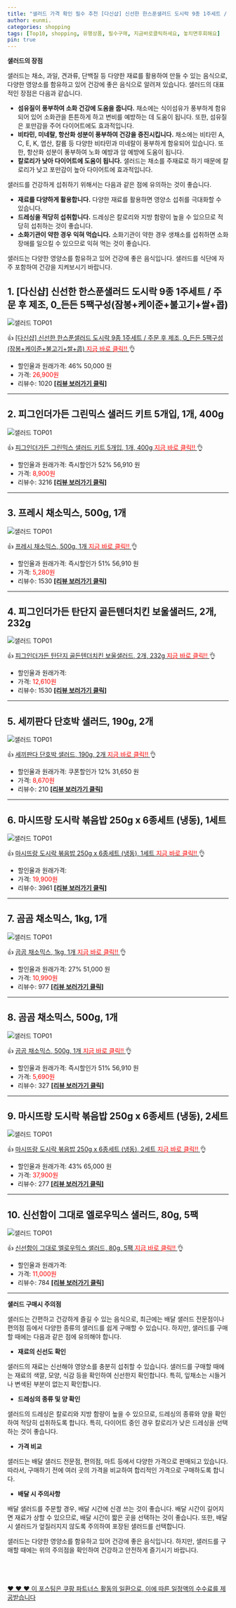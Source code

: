 ```yaml
---
title: "샐러드 가격 확인 필수 추천 [다신샵] 신선한 한스푼샐러드 도시락 9종 1주세트 / 주문 후 제조, 0_든든 5팩구성(잠봉+케이준+불고기+쌀+콥) 비교 장점 구매가이드"
author: eunmi.
categories: shopping
tags: [Top10, shopping, 유행상품, 필수구매, 지금바로클릭하세요, 놓치면후회해요]
pin: true
---
```

**샐러드의 장점**

샐러드는 채소, 과일, 견과류, 단백질 등 다양한 재료를 활용하여 만들 수 있는 음식으로, 다양한 영양소를 함유하고 있어 건강에 좋은 음식으로 알려져 있습니다. 샐러드의 대표적인 장점은 다음과 같습니다.

* **섬유질이 풍부하여 소화 건강에 도움을 줍니다.** 채소에는 식이섬유가 풍부하게 함유되어 있어 소화관을 튼튼하게 하고 변비를 예방하는 데 도움이 됩니다. 또한, 섬유질은 포만감을 주어 다이어트에도 효과적입니다.
* **비타민, 미네랄, 항산화 성분이 풍부하여 건강을 증진시킵니다.** 채소에는 비타민 A, C, E, K, 엽산, 칼륨 등 다양한 비타민과 미네랄이 풍부하게 함유되어 있습니다. 또한, 항산화 성분이 풍부하여 노화 예방과 암 예방에 도움이 됩니다.
* **칼로리가 낮아 다이어트에 도움이 됩니다.** 샐러드는 채소를 주재료로 하기 때문에 칼로리가 낮고 포만감이 높아 다이어트에 효과적입니다.

샐러드를 건강하게 섭취하기 위해서는 다음과 같은 점에 유의하는 것이 좋습니다.

* **재료를 다양하게 활용합니다.** 다양한 재료를 활용하면 영양소 섭취를 극대화할 수 있습니다.
* **드레싱을 적당히 섭취합니다.** 드레싱은 칼로리와 지방 함량이 높을 수 있으므로 적당히 섭취하는 것이 좋습니다.
* **소화기관이 약한 경우 익혀 먹습니다.** 소화기관이 약한 경우 생채소를 섭취하면 소화 장애를 일으킬 수 있으므로 익혀 먹는 것이 좋습니다.

샐러드는 다양한 영양소를 함유하고 있어 건강에 좋은 음식입니다. 샐러드를 식단에 자주 포함하여 건강을 지켜보시기 바랍니다.

   

## 1. [다신샵] 신선한 한스푼샐러드 도시락 9종 1주세트 / 주문 후 제조, 0_든든 5팩구성(잠봉+케이준+불고기+쌀+콥)

![샐러드 TOP01](https://thumbnail7.coupangcdn.com/thumbnails/remote/230x230ex/image/vendor_inventory/c07b/acf5b4730d715226b465be125eff51d1b84b3a879579b38abc28c5de08d8.jpg)


👍 [[다신샵] 신선한 한스푼샐러드 도시락 9종 1주세트 / 주문 후 제조, 0_든든 5팩구성(잠봉+케이준+불고기+쌀+콥) <font color=red> 지금 바로 클릭!! </font> ](https://link.coupang.com/re/AFFSDP?lptag=AF3617701&subid=GithubCoopas&pageKey=7664736887&traceid=V0-153&itemId=20429463468&vendorItemId=85129516161) 👌 


- 할인율과 원래가격: 46%  50,000   원
- 가격: <span style='color:red'>26,900원</span>
- 리뷰수: 1020  [**[리뷰 보러가기 클릭]**](https://link.coupang.com/re/AFFSDP?lptag=AF3617701&subid=GithubCoopas&pageKey=7664736887&traceid=V0-153&itemId=20429463468&vendorItemId=85129516161)

---


   

## 2. 피그인더가든 그린믹스 샐러드 키트 5개입, 1개, 400g

![샐러드 TOP01](https://thumbnail7.coupangcdn.com/thumbnails/remote/230x230ex/image/retail/images/2022/05/12/14/7/bde6f5e9-318b-4939-a302-9fd29cf5f234.jpg)


👍 [피그인더가든 그린믹스 샐러드 키트 5개입, 1개, 400g <font color=red> 지금 바로 클릭!! </font> ](https://link.coupang.com/re/AFFSDP?lptag=AF3617701&subid=GithubCoopas&pageKey=6527547562&traceid=V0-153&itemId=14485823729&vendorItemId=81729034264) 👌 


- 할인율과 원래가격: 즉시할인가 52%  56,910   원
- 가격: <span style='color:red'>8,900원</span>
- 리뷰수: 3216  [**[리뷰 보러가기 클릭]**](https://link.coupang.com/re/AFFSDP?lptag=AF3617701&subid=GithubCoopas&pageKey=6527547562&traceid=V0-153&itemId=14485823729&vendorItemId=81729034264)

---


   

## 3. 프레시 채소믹스, 500g, 1개

![샐러드 TOP01](https://thumbnail8.coupangcdn.com/thumbnails/remote/230x230ex/image/retail/images/158339793619359-6b4ee2f6-ec02-4ee1-9230-54aef4be3f84.jpg)


👍 [프레시 채소믹스, 500g, 1개 <font color=red> 지금 바로 클릭!! </font> ](https://link.coupang.com/re/AFFSDP?lptag=AF3617701&subid=GithubCoopas&pageKey=4917479866&traceid=V0-153&itemId=6437111906&vendorItemId=73731638746) 👌 


- 할인율과 원래가격: 즉시할인가 51%  56,910   원
- 가격: <span style='color:red'>5,280원</span>
- 리뷰수: 1530  [**[리뷰 보러가기 클릭]**](https://link.coupang.com/re/AFFSDP?lptag=AF3617701&subid=GithubCoopas&pageKey=4917479866&traceid=V0-153&itemId=6437111906&vendorItemId=73731638746)

---


   

## 4. 피그인더가든 탄단지 골든텐더치킨 보울샐러드, 2개, 232g

![샐러드 TOP01](https://thumbnail9.coupangcdn.com/thumbnails/remote/230x230ex/image/retail/images/2022/03/31/15/0/3201cb2c-9a53-4a35-8052-a5acfbf37a58.jpg)


👍 [피그인더가든 탄단지 골든텐더치킨 보울샐러드, 2개, 232g <font color=red> 지금 바로 클릭!! </font> ](https://link.coupang.com/re/AFFSDP?lptag=AF3617701&subid=GithubCoopas&pageKey=6685096100&traceid=V0-153&itemId=13920669147&vendorItemId=82582332751) 👌 


- 할인율과 원래가격: 
- 가격: <span style='color:red'>12,610원</span>
- 리뷰수: 1530  [**[리뷰 보러가기 클릭]**](https://link.coupang.com/re/AFFSDP?lptag=AF3617701&subid=GithubCoopas&pageKey=6685096100&traceid=V0-153&itemId=13920669147&vendorItemId=82582332751)

---


   

## 5. 세끼판다 단호박 샐러드, 190g, 2개

![샐러드 TOP01](https://thumbnail9.coupangcdn.com/thumbnails/remote/230x230ex/image/retail/images/1415820495941464-5a1f1cc1-e31e-44c4-a280-79336c7b9baf.jpg)


👍 [세끼판다 단호박 샐러드, 190g, 2개 <font color=red> 지금 바로 클릭!! </font> ](https://link.coupang.com/re/AFFSDP?lptag=AF3617701&subid=GithubCoopas&pageKey=6267481550&traceid=V0-153&itemId=12798421109&vendorItemId=80064458324) 👌 


- 할인율과 원래가격: 쿠폰할인가 12%  31,650   원
- 가격: <span style='color:red'>8,670원</span>
- 리뷰수: 210  [**[리뷰 보러가기 클릭]**](https://link.coupang.com/re/AFFSDP?lptag=AF3617701&subid=GithubCoopas&pageKey=6267481550&traceid=V0-153&itemId=12798421109&vendorItemId=80064458324)

---


   

## 6. 마시뜨랑 도시락 볶음밥 250g x 6종세트 (냉동), 1세트

![샐러드 TOP01](https://thumbnail8.coupangcdn.com/thumbnails/remote/230x230ex/image/retail/images/6067944129324025-2e043cea-3f2f-42e3-a4fb-c341485f90e7.jpg)


👍 [마시뜨랑 도시락 볶음밥 250g x 6종세트 (냉동), 1세트 <font color=red> 지금 바로 클릭!! </font> ](https://link.coupang.com/re/AFFSDP?lptag=AF3617701&subid=GithubCoopas&pageKey=2374312518&traceid=V0-153&itemId=4135482973&vendorItemId=72119396858) 👌 


- 할인율과 원래가격: 
- 가격: <span style='color:red'>19,900원</span>
- 리뷰수: 3961  [**[리뷰 보러가기 클릭]**](https://link.coupang.com/re/AFFSDP?lptag=AF3617701&subid=GithubCoopas&pageKey=2374312518&traceid=V0-153&itemId=4135482973&vendorItemId=72119396858)

---


   

## 7. 곰곰 채소믹스, 1kg, 1개

![샐러드 TOP01](https://thumbnail7.coupangcdn.com/thumbnails/remote/230x230ex/image/retail/images/502044549733274-053d79fb-9fbc-4287-ab5b-52d86354cfc6.jpg)


👍 [곰곰 채소믹스, 1kg, 1개 <font color=red> 지금 바로 클릭!! </font> ](https://link.coupang.com/re/AFFSDP?lptag=AF3617701&subid=GithubCoopas&pageKey=1676813901&traceid=V0-153&itemId=2856738354&vendorItemId=70846064525) 👌 


- 할인율과 원래가격: 27%  51,000   원
- 가격: <span style='color:red'>10,990원</span>
- 리뷰수: 977  [**[리뷰 보러가기 클릭]**](https://link.coupang.com/re/AFFSDP?lptag=AF3617701&subid=GithubCoopas&pageKey=1676813901&traceid=V0-153&itemId=2856738354&vendorItemId=70846064525)

---


   

## 8. 곰곰 채소믹스, 500g, 1개

![샐러드 TOP01](https://thumbnail6.coupangcdn.com/thumbnails/remote/230x230ex/image/retail/images/363091806883775-c91e0d30-ded3-4ffd-b802-6da38dd7bb16.jpg)


👍 [곰곰 채소믹스, 500g, 1개 <font color=red> 지금 바로 클릭!! </font> ](https://link.coupang.com/re/AFFSDP?lptag=AF3617701&subid=GithubCoopas&pageKey=1676813901&traceid=V0-153&itemId=3204350872&vendorItemId=71191720211) 👌 


- 할인율과 원래가격: 즉시할인가 51%  56,910   원
- 가격: <span style='color:red'>5,690원</span>
- 리뷰수: 327  [**[리뷰 보러가기 클릭]**](https://link.coupang.com/re/AFFSDP?lptag=AF3617701&subid=GithubCoopas&pageKey=1676813901&traceid=V0-153&itemId=3204350872&vendorItemId=71191720211)

---


   

## 9. 마시뜨랑 도시락 볶음밥 250g x 6종세트 (냉동), 2세트

![샐러드 TOP01](https://thumbnail8.coupangcdn.com/thumbnails/remote/230x230ex/image/retail/images/6068111823088169-c90eee8d-4c90-4bd0-8956-80ae97991111.jpg)


👍 [마시뜨랑 도시락 볶음밥 250g x 6종세트 (냉동), 2세트 <font color=red> 지금 바로 클릭!! </font> ](https://link.coupang.com/re/AFFSDP?lptag=AF3617701&subid=GithubCoopas&pageKey=2374312518&traceid=V0-153&itemId=4135482975&vendorItemId=72119396865) 👌 


- 할인율과 원래가격: 43%  65,000   원
- 가격: <span style='color:red'>37,900원</span>
- 리뷰수: 277  [**[리뷰 보러가기 클릭]**](https://link.coupang.com/re/AFFSDP?lptag=AF3617701&subid=GithubCoopas&pageKey=2374312518&traceid=V0-153&itemId=4135482975&vendorItemId=72119396865)

---


   

## 10. 신선함이 그대로 엘로우믹스 샐러드, 80g, 5팩

![샐러드 TOP01](https://thumbnail8.coupangcdn.com/thumbnails/remote/230x230ex/image/retail/images/3472660524427693-0d51fdcc-fb76-49ae-a09d-4fa8203eaa79.jpg)


👍 [신선함이 그대로 엘로우믹스 샐러드, 80g, 5팩 <font color=red> 지금 바로 클릭!! </font> ](https://link.coupang.com/re/AFFSDP?lptag=AF3617701&subid=GithubCoopas&pageKey=7126313096&traceid=V0-153&itemId=17854822691&vendorItemId=85018154580) 👌 


- 할인율과 원래가격: 
- 가격: <span style='color:red'>11,000원</span>
- 리뷰수: 784  [**[리뷰 보러가기 클릭]**](https://link.coupang.com/re/AFFSDP?lptag=AF3617701&subid=GithubCoopas&pageKey=7126313096&traceid=V0-153&itemId=17854822691&vendorItemId=85018154580)

---
**샐러드 구매시 주의점**

샐러드는 간편하고 건강하게 즐길 수 있는 음식으로, 최근에는 배달 샐러드 전문점이나 편의점 등에서 다양한 종류의 샐러드를 쉽게 구매할 수 있습니다. 하지만, 샐러드를 구매할 때에는 다음과 같은 점에 유의해야 합니다.

* **재료의 신선도 확인**

샐러드의 재료는 신선해야 영양소를 충분히 섭취할 수 있습니다. 샐러드를 구매할 때에는 재료의 색깔, 모양, 식감 등을 확인하여 신선한지 확인합니다. 특히, 잎채소는 시들거나 변색된 부분이 없는지 확인합니다.

* **드레싱의 종류 및 양 확인**

샐러드의 드레싱은 칼로리와 지방 함량이 높을 수 있으므로, 드레싱의 종류와 양을 확인하여 적당히 섭취하도록 합니다. 특히, 다이어트 중인 경우 칼로리가 낮은 드레싱을 선택하는 것이 좋습니다.

* **가격 비교**

샐러드는 배달 샐러드 전문점, 편의점, 마트 등에서 다양한 가격으로 판매되고 있습니다. 따라서, 구매하기 전에 여러 곳의 가격을 비교하여 합리적인 가격으로 구매하도록 합니다.

* **배달 시 주의사항**

배달 샐러드를 주문할 경우, 배달 시간에 신경 쓰는 것이 좋습니다. 배달 시간이 길어지면 재료가 상할 수 있으므로, 배달 시간이 짧은 곳을 선택하는 것이 좋습니다. 또한, 배달 시 샐러드가 엎질러지지 않도록 주의하여 포장된 샐러드를 선택합니다.

샐러드는 다양한 영양소를 함유하고 있어 건강에 좋은 음식입니다. 하지만, 샐러드를 구매할 때에는 위의 주의점을 확인하여 건강하고 안전하게 즐기시기 바랍니다.<br><br><br><br><br> [ ❤ ❤ ❤ 이 포스팅은 쿠팡 파트너스 활동의 일환으로, 이에 따른 일정액의 수수료를 제공받습니다](https://link.coupang.com/a/bcEFyh)